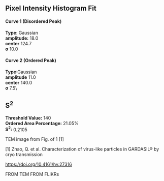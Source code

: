 ## Pixel Intensity Histogram Fit

#### Curve 1 (Disordered Peak)
**Type**: Gaussian\
**amplitude:** 18.0\
**center** 124.7\
**σ** 10.0


#### Curve 2 (Ordered Peak)
**Type**:Gaussian\
**amplitude** 11.0\
**center** 140.0\
**σ** 7.5\


## S<sup>2</sup>
**Threshold Value:** 140\
**Ordered Area Percentage:** 21.05%\
**S<sup>2</sup>:** 0.2105


TEM image from Fig. of 1 [1]

[1] Zhao, Q. et al. Characterization of virus-like particles in GARDASIL® by cryo transmission

https://doi.org/10.4161/hv.27316




















FROM TEM FROM FLIKRs
